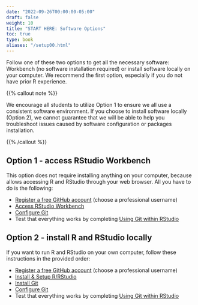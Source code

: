 ```yaml
---
date: "2022-09-26T00:00:00-05:00"
draft: false
weight: 10
title: "START HERE: Software Options"
toc: true
type: book
aliases: "/setup00.html"
---
```



Follow one of these two options to get all the necessary software: Workbench (no software installation required) or install software locally on your computer. We recommend the first option, especially if you do not have prior R experience.


{{% callout note %}}

We encourage all students to utilize Option 1 to ensure we all use a consistent software environment. If you choose to install software locally (Option 2), we cannot guarantee that we will be able to help you troubleshoot issues caused by software configuration or packages installation.

{{% /callout %}}

## Option 1 - access RStudio Workbench

This option does not require installing anything on your computer, because allows accessing R and RStudio through your web browser. All you have to do is the following:
* [Register a free GitHub account](https://happygitwithr.com/github-acct) (choose a professional username)
* [Access RStudio Workbench](/setup/r/r-server/)
* [Configure Git](/setup/git/git-configure/)
* Test that everything works by completing [Using Git within RStudio](/setup/git-with-rstudio/)

## Option 2 - install R and RStudio locally

If you want to run R and RStudio on your own computer, follow these instructions in the provided order:
* [Register a free GitHub account](https://happygitwithr.com/github-acct) (choose a professional username)
* [Install & Setup R/RStudio](/setup/r/r/)
* [Install Git](/setup/git/git/)
* [Configure Git](/setup/git/git-configure/)
* Test that everything works by completing [Using Git within RStudio](/setup/git-with-rstudio/)

<!--
[Why R?](/setup/what-is-r/)
[What is Git?](/setup/what-is-git/)
-->  
